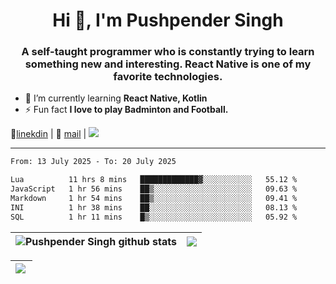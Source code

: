 <h1 align="center">Hi 👋, I'm Pushpender Singh</h1>
<h3 align="center">A self-taught programmer who is constantly trying to learn something new and interesting. React Native is one of my favorite technologies.</h3>

- 🌱 I’m currently learning **React Native, Kotlin**
- ⚡ Fun fact **I love to play Badminton and Football.**

👔[linekdin](https://www.linkedin.com/in/pushpender-singh-240061202/) | 📧 [mail](mailto:pushpendersingh694@gmail.com) | 
<a href="https://github.com/pushpender-singh-ap/pushpender-singh-ap">
    <img src="https://komarev.com/ghpvc/?username=pushpender-singh-ap&style=for-the-badge">
</a>


---

<!--START_SECTION:waka-->

```txt
From: 13 July 2025 - To: 20 July 2025

Lua          11 hrs 8 mins   █████████████▓░░░░░░░░░░░   55.12 %
JavaScript   1 hr 56 mins    ██▒░░░░░░░░░░░░░░░░░░░░░░   09.63 %
Markdown     1 hr 54 mins    ██▒░░░░░░░░░░░░░░░░░░░░░░   09.41 %
INI          1 hr 38 mins    ██░░░░░░░░░░░░░░░░░░░░░░░   08.13 %
SQL          1 hr 11 mins    █▒░░░░░░░░░░░░░░░░░░░░░░░   05.92 %
```

<!--END_SECTION:waka-->


| <a><img align="center" src="https://github-readme-stats-iota-ecru-15.vercel.app/api?username=pushpender-singh-ap&show_icons=true&include_all_commits=true&theme=buefy&hide_border=true" alt="Pushpender Singh github stats" /></a> | <a><img align="center" src="https://github-readme-stats-iota-ecru-15.vercel.app/api/top-langs/?username=pushpender-singh-ap&layout=compact&theme=buefy&hide_border=true" /></a> |
| ------------- | ------------- |

| <a> <img align="left" src="https://github-readme-streak-stats.herokuapp.com/?user=pushpender-singh-ap" /></br> </a> |
| ------------- |
